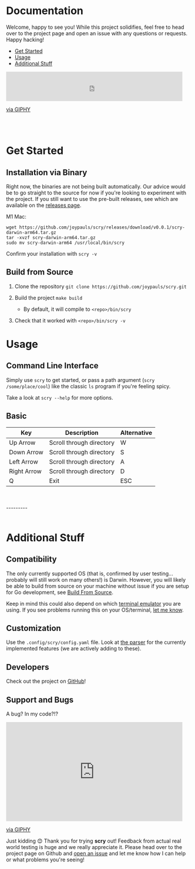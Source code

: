 # Documentation

Welcome, happy to see you! While this project solidifies, feel free to head over to the project page and open an issue with any questions or requests. Happy hacking!

- [Get Started](#get-started)
- [Usage](#usage)
- [Additional Stuff](#additional-stuff)


<iframe src="https://giphy.com/embed/l0Iy29zHAcTFJ7jXO" width="480" height="80" frameBorder="0" class="giphy-embed" allowFullScreen></iframe><p><a href="https://giphy.com/gifs/internet-2d-looping-l0Iy29zHAcTFJ7jXO">via GIPHY</a></p>

<br/>
<br/>

# Get Started

## Installation via Binary

Right now, the binaries are not being built automatically. Our advice would be to go straight to the source for now if you're looking to experiment with the project. If you still want to use the pre-built releases, see which are available on the [releases page](https://github.com/joypauls/scry/releases).

M1 Mac:
```
wget https://github.com/joypauls/scry/releases/download/v0.0.1/scry-darwin-arm64.tar.gz
tar -xvzf scry-darwin-arm64.tar.gz
sudo mv scry-darwin-arm64 /usr/local/bin/scry
```

Confirm your installation with `scry -v`

## Build from Source

1. Clone the repository `git clone https://github.com/joypauls/scry.git`

2. Build the project `make build`
    - By default, it will compile to `<repo>/bin/scry`

3. Check that it worked with `<repo>/bin/scry -v`

# Usage

## Command Line Interface

Simply use `scry` to get started, or pass a path argument (`scry /some/place/cool`) like the classic `ls` program if you're feeling spicy.

Take a look at `scry --help` for more options.

## Basic

| Key | Description | Alternative |
| --- | --- | --- |
| Up Arrow | Scroll through directory | W |
| Down Arrow | Scroll through directory | S |
| Left Arrow | Scroll through directory | A |
| Right Arrow | Scroll through directory | D |
| Q | Exit | ESC |

<br/>
<br/>
---------
<br/>
<br/>

# Additional Stuff

## Compatibility

The only currently supported OS (that is, confirmed by user testing... probably will still work on many others!) is Darwin. However, you will likely be able to build from source on your machine without issue if you are setup for Go development, see [Build From Source](#build-from-source).

Keep in mind this could also depend on which [terminal emulator](https://en.wikipedia.org/wiki/List_of_terminal_emulators) you are using. If you see problems running this on your OS/terminal, [let me know](#support-and-bugs).

## Customization

Use the `.config/scry/config.yaml` file. Look at [the parser](https://github.com/joypauls/scry/blob/main/app/config.go) for the currently implemented features (we are actively adding to these).

## Developers

Check out the project on [GitHub](https://github.com/joypauls/scry)!

## Support and Bugs

A bug? In my code?!?

<iframe src="https://giphy.com/embed/3o7aTIGlhSo1bL8QUg" width="480" height="270" frameBorder="0" class="giphy-embed" allowFullScreen></iframe><p><a href="https://giphy.com/gifs/filmeditor-clueless-movie-3o7aTIGlhSo1bL8QUg">via GIPHY</a></p>

Just kidding 😊 Thank you for trying **scry** out! Feedback from actual real world testing is huge and we really appreciate it. Please head over to the project page on Github and [open an issue](https://github.com/joypauls/scry/issues/new) and let me know how I can help or what problems you're seeing!
